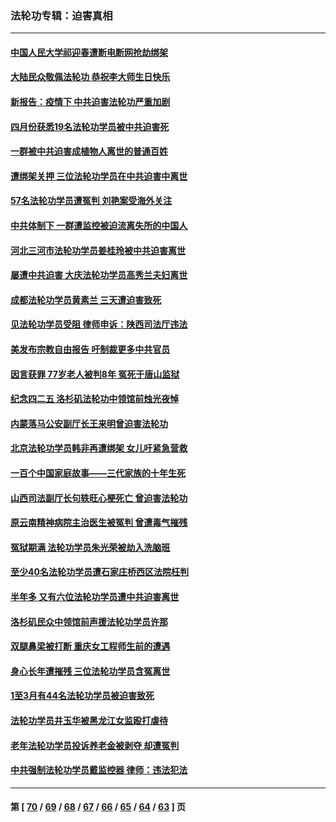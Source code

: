 ### 法轮功专辑：迫害真相
---
#### [中国人民大学祁迎春遭断电断网抢劫绑架](../../pages/nf4379/n13730164.md?05190430) 
#### [大陆民众敬佩法轮功 恭祝李大师生日快乐](../../pages/nf4379/n13734669.md?05190430) 
#### [新报告：疫情下 中共迫害法轮功严重加剧](../../pages/nf4379/n13732612.md?05190430) 
#### [四月份获悉19名法轮功学员被中共迫害死](../../pages/nf4379/n13731456.md?05190430) 
#### [一群被中共迫害成植物人离世的普通百姓](../../pages/nf4379/n13730316.md?05190430) 
#### [遭绑架关押 三位法轮功学员在中共迫害中离世](../../pages/nf4379/n13727134.md?05190430) 
#### [57名法轮功学员遭冤判 刘艳案受海外关注](../../pages/nf4379/n13726210.md?05190430) 
#### [中共体制下 一群遭监控被迫流离失所的中国人](../../pages/nf4379/n13725531.md?05190430) 
#### [河北三河市法轮功学员姜桂玲被中共迫害离世](../../pages/nf4379/n13724089.md?05190430) 
#### [屡遭中共迫害 大庆法轮功学员高秀兰夫妇离世](../../pages/nf4379/n13723307.md?05190430) 
#### [成都法轮功学员黄素兰 三天遭迫害致死](../../pages/nf4379/n13722817.md?05190430) 
#### [见法轮功学员受阻 律师申诉：陕西司法厅违法](../../pages/nf4379/n13720981.md?05190430) 
#### [美发布宗教自由报告 吁制裁更多中共官员](../../pages/nf4379/n13720670.md?05190430) 
#### [因言获罪 77岁老人被判8年 冤死于唐山监狱](../../pages/nf4379/n13718512.md?05190430) 
#### [纪念四二五 洛杉矶法轮功中领馆前烛光夜悼](../../pages/nf4379/n13719557.md?05190430) 
#### [内蒙落马公安副厅长王来明曾迫害法轮功](../../pages/nf4379/n13717744.md?05190430) 
#### [北京法轮功学员韩非再遭绑架 女儿吁紧急营救](../../pages/nf4379/n13717927.md?05190430) 
#### [一百个中国家庭故事——三代家族的十年生死](../../pages/nf4379/n13716313.md?05190430) 
#### [山西司法副厅长句轶旺心梗死亡 曾迫害法轮功](../../pages/nf4379/n13716878.md?05190430) 
#### [原云南精神病院主治医生被冤判 曾遭毒气摧残](../../pages/nf4379/n13714548.md?05190430) 
#### [冤狱期满 法轮功学员朱光荣被劫入洗脑班](../../pages/nf4379/n13708358.md?05190430) 
#### [至少40名法轮功学员遭石家庄桥西区法院枉判](../../pages/nf4379/n13713749.md?05190430) 
#### [半年多 又有六位法轮功学员遭中共迫害离世](../../pages/nf4379/n13712382.md?05190430) 
#### [洛杉矶民众中领馆前声援法轮功学员许那](../../pages/nf4379/n13710251.md?05190430) 
#### [双腿鼻梁被打断 重庆女工程师生前的遭遇](../../pages/nf4379/n13709854.md?05190430) 
#### [身心长年遭摧残 三位法轮功学员含冤离世](../../pages/nf4379/n13692679.md?05190430) 
#### [1至3月有44名法轮功学员被迫害致死](../../pages/nf4379/n13704649.md?05190430) 
#### [法轮功学员井玉华被黑龙江女监殴打虐待](../../pages/nf4379/n13709102.md?05190430) 
#### [老年法轮功学员投诉养老金被剥夺 却遭冤判](../../pages/nf4379/n13697069.md?05190430) 
#### [中共强制法轮功学员戴监控器 律师：违法犯法](../../pages/nf4379/n13699665.md?05190430) 

---
#### 第 [ [70](./70.md?05190430) / [69](./69.md?05190430) / [68](./68.md?05190430) / [67](./67.md?05190430) / [66](./66.md?05190430) / [65](./65.md?05190430) / [64](./64.md?05190430) / [63](./63.md?05190430) ] 页
